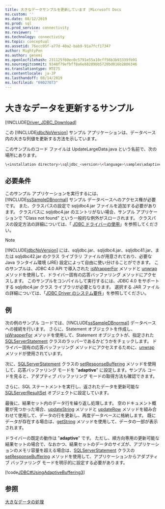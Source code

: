 ```yaml
---
title: 大きなデータサンプルを更新しています |Microsoft Docs
ms.custom: ''
ms.date: 08/12/2019
ms.prod: sql
ms.prod_service: connectivity
ms.reviewer: ''
ms.technology: connectivity
ms.topic: conceptual
ms.assetid: 76ecc05f-a77d-40a2-bab9-91a7fcf17347
author: MightyPen
ms.author: genemi
ms.openlocfilehash: 231125f60ec0c5791e55a10cff56b3b93339fb91
ms.sourcegitcommit: 9348f79efbff8a6e88209bb5720bd016b2806346
ms.translationtype: MTE75
ms.contentlocale: ja-JP
ms.lasthandoff: 08/14/2019
ms.locfileid: "69027073"
---
```

# <a name="updating-large-data-sample"></a>大きなデータを更新するサンプル

[!INCLUDE[Driver_JDBC_Download](../../includes/driver_jdbc_download.md)]

この [!INCLUDE[jdbcNoVersion](../../includes/jdbcnoversion_md.md)] サンプル アプリケーションは、データベース内の大きな列値を更新する方法を示しています。

このサンプルのコード ファイルは UpdateLargeData.java という名前で、次の場所にあります。

```bash
\<installation directory>\sqljdbc_<version>\<language>\samples\adaptive
```

## <a name="requirements"></a>必要条件

このサンプル アプリケーションを実行するには、[!INCLUDE[ssSampleDBnormal](../../includes/sssampledbnormal_md.md)] サンプル データベースへのアクセス権が必要です。 また、クラスパスの設定で sqljdbc4.jar ファイルを追加する必要があります。 クラスパスに sqljdbc4.jar のエントリがない場合、サンプル アプリケーションで "Class not found" という一般的な例外がスローされます。 クラスパスの設定方法の詳細については、「 [JDBC ドライバーの使用](../../connect/jdbc/using-the-jdbc-driver.md)」を参照してください。

> [!NOTE]  
> [!INCLUDE[jdbcNoVersion](../../includes/jdbcnoversion_md.md)] には、sqljdbc.jar、sqljdbc4.jar、sqljdbc41.jar、または sqljdbc42.jar のクラス ライブラリ ファイルが用意されており、必要な Java ランタイム環境 (JRE) 設定によって自由に使い分けることができます。 このサンプルは、JDBC 4.0 API で導入された [isWrapperFor](../../connect/jdbc/reference/iswrapperfor-method-sqlserverstatement.md) メソッドと [unwrap](../../connect/jdbc/reference/unwrap-method-sqlserverstatement.md) メソッドを使用して、ドライバー固有の応答バッファリング メソッドにアクセスします。 このサンプルをコンパイルして実行するには、JDBC 4.0 をサポートする sqljdbc4.jar クラス ライブラリが必要となります。 選択する JAR ファイルの詳細については、「[JDBC Driver のシステム要件](../../connect/jdbc/system-requirements-for-the-jdbc-driver.md)」を参照してください。

## <a name="example"></a>例

次の例のサンプル コードでは、[!INCLUDE[ssSampleDBnormal](../../includes/sssampledbnormal_md.md)] データベースへの接続を行います。 さらに、Statement オブジェクトを作成し、[isWrapperFor](../../connect/jdbc/reference/iswrapperfor-method-sqlserverstatement.md) メソッドを使用して、Statement オブジェクトが、指定された [SQLServerStatement](../../connect/jdbc/reference/sqlserverstatement-class.md) クラスのラッパーであるかどうかをチェックします。 ドライバー固有の応答バッファリング メソッドにアクセスするために、[unwrap](../../connect/jdbc/reference/unwrap-method-sqlserverstatement.md) メソッドが使用されています。

次に、[SQLServerStatement](../../connect/jdbc/reference/sqlserverstatement-class.md) クラスの [setResponseBuffering](../../connect/jdbc/reference/setresponsebuffering-method-sqlserverstatement.md) メソッドを使用して、応答バッファリング モードを "**adaptive**" に設定します。サンプル コードを見ると、アダプティブ バッファリング モードの取得方法も確認できます。

さらに、SQL ステートメントを実行し、返されたデータを更新可能な [SQLServerResultSet](../../connect/jdbc/reference/sqlserverresultset-class.md) オブジェクトに設定しています。

最後に、結果セット内のデータ行を繰り返し処理します。 空のドキュメント概要が見つかった場合、[updateString](../../connect/jdbc/reference/updatestring-method-sqlserverresultset.md) メソッドと [updateRow](../../connect/jdbc/reference/updaterow-method-sqlserverresultset.md) メソッドを組み合わせて使用して、データの行を更新し、再度データベースに格納します。 既にデータが存在する場合は、[getString](../../connect/jdbc/reference/getstring-method-sqlserverresultset.md) メソッドを使用して、データの一部が表示されます。

ドライバーの既定の動作は "**adaptive**" です。 ただし、順方向専用の更新可能な結果セットの場合で、なおかつ、結果セットのデータのサイズが、アプリケーションのメモリ容量を超える場合は、[SQLServerStatement](../../connect/jdbc/reference/sqlserverstatement-class.md) クラスの [setResponseBuffering](../../connect/jdbc/reference/setresponsebuffering-method-sqlserverstatement.md) メソッドを使用して、アプリケーションからアダプティブ バッファリング モードを明示的に設定する必要があります。

[!code[JDBC#UsingAdaptiveBuffering3](../../connect/jdbc/codesnippet/Java/updating-large-data-sample_1.java)]

## <a name="see-also"></a>参照

[大きなデータの処理](../../connect/jdbc/working-with-large-data.md)
